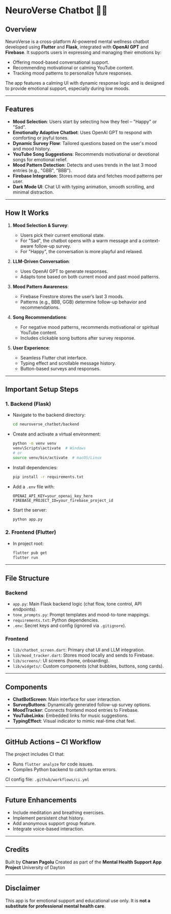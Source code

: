 
# NeuroVerse Chatbot 🤖🧠

## Overview

NeuroVerse is a cross-platform AI-powered mental wellness chatbot developed using **Flutter** and **Flask**, integrated with **OpenAI GPT** and **Firebase**. It supports users in expressing and managing their emotions by:

* Offering mood-based conversational support.
* Recommending motivational or calming YouTube content.
* Tracking mood patterns to personalize future responses.

The app features a calming UI with dynamic response logic and is designed to provide emotional support, especially during low moods.

---

## Features

* **Mood Selection**: Users start by selecting how they feel – "Happy" or "Sad".
* **Emotionally Adaptive Chatbot**: Uses OpenAI GPT to respond with comforting or joyful tones.
* **Dynamic Survey Flow**: Tailored questions based on the user's mood and mood history.
* **YouTube Song Suggestions**: Recommends motivational or devotional songs for emotional relief.
* **Mood Pattern Detection**: Detects and uses trends in the last 3 mood entries (e.g., "GBB", "BBB").
* **Firebase Integration**: Stores mood data and fetches mood patterns per user.
* **Dark Mode UI**: Chat UI with typing animation, smooth scrolling, and minimal distraction.

---

## How It Works

1. **Mood Selection & Survey**:

   * Users pick their current emotional state.
   * For "Sad", the chatbot opens with a warm message and a context-aware follow-up survey.
   * For "Happy", the conversation is more playful and relaxed.

2. **LLM-Driven Conversation**:

   * Uses OpenAI GPT to generate responses.
   * Adapts tone based on both current mood and past mood patterns.

3. **Mood Pattern Awareness**:

   * Firebase Firestore stores the user’s last 3 moods.
   * Patterns (e.g., BBB, GGB) determine follow-up behavior and recommendations.

4. **Song Recommendations**:

   * For negative mood patterns, recommends motivational or spiritual YouTube content.
   * Includes clickable song buttons after survey response.

5. **User Experience**:

   * Seamless Flutter chat interface.
   * Typing effect and scrollable message history.
   * Button-based surveys and responses.

---

## Important Setup Steps

### 1. **Backend (Flask)**

* Navigate to the backend directory:

  ```bash
  cd neuroverse_chatbot/backend
  ```
* Create and activate a virtual environment:

  ```bash
  python -m venv venv
  venv\Scripts\activate  # Windows
  # or
  source venv/bin/activate  # macOS/Linux
  ```
* Install dependencies:

  ```bash
  pip install -r requirements.txt
  ```
* Add a `.env` file with:

  ```env
  OPENAI_API_KEY=your_openai_key_here
  FIREBASE_PROJECT_ID=your_firebase_project_id
  ```
* Start the server:

  ```bash
  python app.py
  ```

### 2. **Frontend (Flutter)**

* In project root:

  ```bash
  flutter pub get
  flutter run
  ```

---

## File Structure

### Backend

* `app.py`: Main Flask backend logic (chat flow, tone control, API endpoints).
* `tone_prompts.py`: Prompt templates and mood-to-tone mappings.
* `requirements.txt`: Python dependencies.
* `.env`: Secret keys and config (ignored via `.gitignore`).

### Frontend

* `lib/chatbot_screen.dart`: Primary chat UI and LLM integration.
* `lib/mood_tracker.dart`: Stores mood locally and sends to Firebase.
* `lib/screens/`: UI screens (home, onboarding).
* `lib/widgets/`: Custom components (chat bubbles, buttons, song cards).

---

## Components

* **ChatBotScreen**: Main interface for user interaction.
* **SurveyButtons**: Dynamically generated follow-up survey options.
* **MoodTracker**: Connects frontend mood entries to Firebase.
* **YouTubeLinks**: Embedded links for music suggestions.
* **TypingEffect**: Visual indicator to mimic real-time chat feel.

---

## GitHub Actions – CI Workflow

The project includes CI that:

* Runs `flutter analyze` for code issues.
* Compiles Python backend to catch syntax errors.

CI config file:
`.github/workflows/ci.yml`

---

## Future Enhancements

* Include meditation and breathing exercises.
* Implement persistent chat history.
* Add anonymous support group feature.
* Integrate voice-based interaction.

---

## Credits

Built by **Charan Pagolu**
Created as part of the **Mental Health Support App Project**
University of Dayton

---

## Disclaimer

This app is for emotional support and educational use only.
It is **not a substitute for professional mental health care**.
